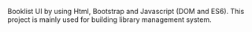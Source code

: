 Booklist UI by using Html, Bootstrap and Javascript (DOM and ES6). This project is mainly used for building library management system.
